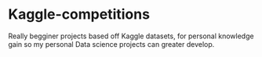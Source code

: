 # Kaggle-competitions
Really begginer projects based off Kaggle datasets, for personal knowledge gain so my personal Data science projects can greater develop.
